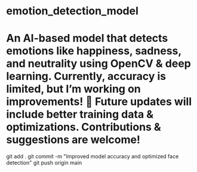 # emotion_detection_model
# An AI-based model that detects emotions like happiness, sadness, and neutrality using OpenCV &amp; deep learning. Currently, accuracy is limited, but I’m working on improvements! 🚀 Future updates will include better training data &amp; optimizations. Contributions &amp; suggestions are welcome!  
git add .
git commit -m "Improved model accuracy and optimized face detection"
git push origin main
